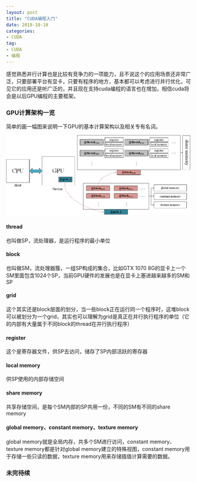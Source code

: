 ```yaml
---
layout: post
title: "CUDA编程入门"
date: 2018-10-10
categories:
- CUDA
tag:
- CUDA
- 编程
---
```

感觉熟悉并行计算也是比较有竞争力的一项能力，且不说这个的应用场景还非常广泛，只要部署平台有显卡，只要有程序的地方，基本都可以考虑进行并行优化，可见它的应用还是听广泛的，并且现在支持cuda编程的语言也在增加，相信cuda将会是以后GPU编程的主要框架。


### GPU计算架构一览

简单的画一幅图来说明一下GPU的基本计算架构以及相关专有名词。

<img src="/assets/images/posts/cuda/cuda.jpg"> 

#### thread

也叫做SP，流处理器，是运行程序的最小单位

#### block

也叫做SM，流处理器簇，一组SP构成的集合，比如GTX 1070 8G的显卡上一个SM里面包含1024个SP，当前GPU硬件的发展也是在显卡上塞进越来越多的SM和SP

#### grid

这个其实还是block层面的划分，当一些block正在运行同一个程序时，这堆block可以被划分为一个grid，其实也可以理解为grid是真正在并行执行程序的单位（它的内部有大量属于不同block的thread在并行执行程序）

#### register

这个是寄存器文件，供SP去访问，储存了SP内部活跃的寄存器

#### local memory

供SP使用的内部存储空间

#### share memory

共享存储空间，是每个SM内部的SP共用一份，不同的SM有不同的share memory

#### global memory、constant memory、texture memory

global memory就是全局内存，共多个SM进行访问，constant memory、texture memory都是针对global memory建立的特殊视图，constant memory用于存储一些只读的数据，texture memory用来存储插值计算需要的数据。

### 未完待续